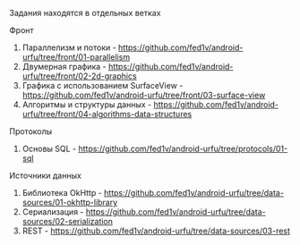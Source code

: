 Задания находятся в отдельных ветках

Фронт
1. Параллелизм и потоки - https://github.com/fed1v/android-urfu/tree/front/01-parallelism
2. Двумерная графика - https://github.com/fed1v/android-urfu/tree/front/02-2d-graphics
3. Графика с использованием SurfaceView - https://github.com/fed1v/android-urfu/tree/front/03-surface-view
4. Алгоритмы и структуры данных - https://github.com/fed1v/android-urfu/tree/front/04-algorithms-data-structures

Протоколы
1. Основы SQL - https://github.com/fed1v/android-urfu/tree/protocols/01-sql

Источники данных
1. Библиотека OkHttp - https://github.com/fed1v/android-urfu/tree/data-sources/01-okhttp-library
2. Сериализация - https://github.com/fed1v/android-urfu/tree/data-sources/02-serialization
3. REST - https://github.com/fed1v/android-urfu/tree/data-sources/03-rest
